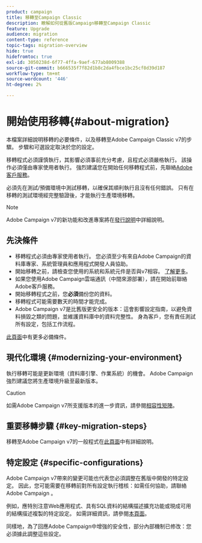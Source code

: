 ```yaml
---
product: campaign
title: 移轉至Campaign Classic
description: 瞭解如何從舊版Campaign移轉至Campaign Classic
feature: Upgrade
audience: migration
content-type: reference
topic-tags: migration-overview
hide: true
hidefromtoc: true
exl-id: 3050238d-6f77-4ffa-9aef-677ab8009388
source-git-commit: b666535f7f82d1b8c2da4fbce1bc25cf8d39d187
workflow-type: tm+mt
source-wordcount: '446'
ht-degree: 2%

---
```


# 開始使用移轉{#about-migration}



本檔案詳細說明移轉的必要條件，以及移轉至Adobe Campaign Classic v7的步驟。 步驟和可選設定取決於您的設定。

移轉程式必須謹慎執行，其影響必須事前充分考慮，且程式必須嚴格執行。 該操作必須僅由專家使用者執行。 強烈建議您在開始任何移轉程式前，先聯絡[Adobe客戶服務](https://helpx.adobe.com/tw/enterprise/admin-guide.html/enterprise/using/support-for-experience-cloud.ug.html)。

必須先在測試/預備環境中測試移轉，以確保其順利執行且沒有任何錯誤。 只有在移轉的測試環境經完整驗證後，才能執行生產環境移轉。

>[!NOTE]
>
>Adobe Campaign v7的新功能和改進專案將在[發行說明](../../rn/using/latest-release.md)中詳細說明。


## 先決條件

* 移轉程式必須由專家使用者執行。 您必須至少有來自Adobe Campaign的資料庫專家、系統管理員和應用程式開發人員協助。
* 開始移轉之前，請檢查您使用的系統和系統元件是否與v7相容。 [了解更多](../../rn/using/compatibility-matrix.md)。
* 如果您使用Adobe Campaign雲端通訊（中間來源部署），請在開始前聯絡Adobe客戶服務。
* 開始移轉程式之前，您&#x200B;**必須**&#x200B;備份您的資料。
* 移轉程式可能需要數天的時間才能完成。
* Adobe Campaign v7是比舊版更安全的版本：這會影響設定指南，以避免資料損毀之類的問題，並維護資料庫中的資料完整性。 身為客戶，您有責任測試所有設定，包括工作流程。

[此頁面](../../migration/using/before-starting-migration.md)中有更多必備條件。


## 現代化環境 {#modernizing-your-environment}

執行移轉可能是更新環境（資料庫引擎、作業系統）的機會。 Adobe Campaign強烈建議您將生產環境升級至最新版本。

>[!CAUTION]
>
>如需Adobe Campaign v7所支援版本的進一步資訊，請參閱[相容性矩陣](../../rn/using/compatibility-matrix.md)。

## 重要移轉步驟 {#key-migration-steps}

移轉至Adobe Campaign v7的一般程式在[此頁面](../../migration/using/before-starting-migration.md)中有詳細說明。


## 特定設定 {#specific-configurations}

Adobe Campaign v7帶來的變更可能也代表您必須調整在舊版中開發的特定設定。 因此，您可能需要在移轉前對所有設定執行稽核：如需任何協助，請聯絡Adobe Campaign 。

例如，應特別注意Web應用程式、具有SQL資料的結構描述擴充功能或現成可用的結構描述複製的特定設定。 如需詳細資訊，請參閱[本頁面](../../migration/using/configuring-your-platform.md)。

同樣地，為了回應Adobe Campaign中增強的安全性，部分內部機制已修改：您必須據此調整這些設定。


